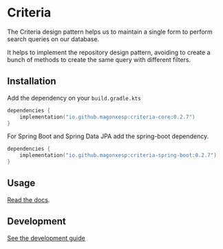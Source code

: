# Criteria

The Criteria design pattern helps us to maintain a single form to perform search queries on our database.

It helps to implement the repository design pattern, avoiding to create a bunch of methods to create the same query with different filters.

## Installation

Add the dependency on your `build.gradle.kts`

```kotlin
dependencies {
    implementation("io.github.magonxesp:criteria-core:0.2.7")
}
```

For Spring Boot and Spring Data JPA add the spring-boot dependency.

```kotlin
dependencies {
    implementation("io.github.magonxesp:criteria-spring-boot:0.2.7")
}
```

## Usage

[Read the docs](https://magonxesp.gitbook.io/criteria/).

## Development

[See the development guide](./docs/development.md)
